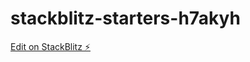 # stackblitz-starters-h7akyh

[Edit on StackBlitz ⚡️](https://stackblitz.com/edit/stackblitz-starters-h7akyh)
